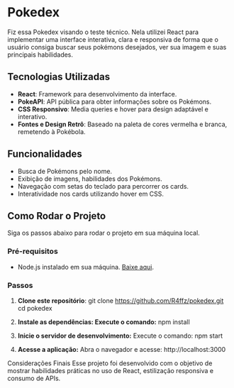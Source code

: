 # Pokedex

Fiz essa Pokedex visando o teste técnico. Nela utilizei React para implementar uma interface interativa, clara e responsiva de forma que o usuário consiga buscar seus pokémons desejados, ver sua imagem e suas principais habilidades. 

## Tecnologias Utilizadas
- **React**: Framework para desenvolvimento da interface.
- **PokeAPI**: API pública para obter informações sobre os Pokémons.
- **CSS Responsivo**: Media queries e hover para design adaptável e interativo.
- **Fontes e Design Retrô**: Baseado na paleta de cores vermelha e branca, remetendo à Pokébola.

## Funcionalidades
- Busca de Pokémons pelo nome.
- Exibição de imagens, habilidades dos Pokémons.
- Navegação com setas do teclado para percorrer os cards.
- Interatividade nos cards utilizando hover em CSS.

## Como Rodar o Projeto

Siga os passos abaixo para rodar o projeto em sua máquina local.

### Pré-requisitos
- Node.js instalado em sua máquina. [Baixe aqui](https://nodejs.org/).

### Passos
1. **Clone este repositório**:
   git clone https://github.com/R4ffz/pokedex.git
   cd pokedex
   
2. **Instale as dependências: Execute o comando:**
npm install

3. **Inicie o servidor de desenvolvimento:** Execute o comando: npm start

4. **Acesse a aplicação:** Abra o navegador e acesse: http://localhost:3000

Considerações Finais
Esse projeto foi desenvolvido com o objetivo de mostrar habilidades práticas no uso de React, estilização responsiva e consumo de APIs.
